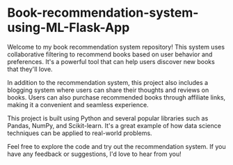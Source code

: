 # Book-recommendation-system-using-ML-Flask-App
Welcome to my book recommendation system repository! This system uses collaborative filtering to recommend books based on user behavior and preferences. It's a powerful tool that can help users discover new books that they'll love.

In addition to the recommendation system, this project also includes a blogging system where users can share their thoughts and reviews on books. Users can also purchase recommended books through affiliate links, making it a convenient and seamless experience.

This project is built using Python and several popular libraries such as Pandas, NumPy, and Scikit-learn. It's a great example of how data science techniques can be applied to real-world problems.

Feel free to explore the code and try out the recommendation system. If you have any feedback or suggestions, I'd love to hear from you!

